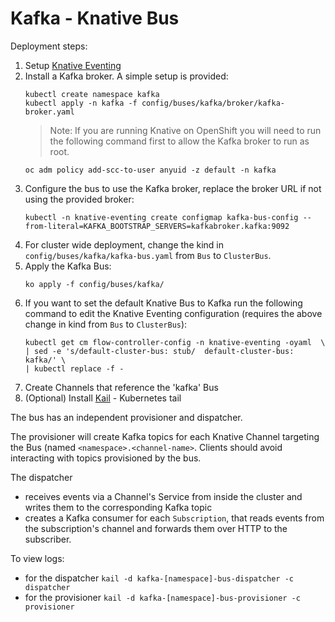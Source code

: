 # Kafka - Knative Bus

Deployment steps:
1. Setup [Knative Eventing](../../../DEVELOPMENT.md)
1. Install a Kafka broker. A simple setup is provided:
    ```
    kubectl create namespace kafka
    kubectl apply -n kafka -f config/buses/kafka/broker/kafka-broker.yaml
    ```
    > Note: If you are running Knative on OpenShift you will need to run the following command first to allow the Kafka broker to run as root.
      ```
      oc adm policy add-scc-to-user anyuid -z default -n kafka
      ```
1. Configure the bus to use the Kafka broker, replace the broker URL if not using the provided broker:
    ```
    kubectl -n knative-eventing create configmap kafka-bus-config --from-literal=KAFKA_BOOTSTRAP_SERVERS=kafkabroker.kafka:9092
    ```
1. For cluster wide deployment, change the kind in `config/buses/kafka/kafka-bus.yaml` from `Bus` to `ClusterBus`.
1. Apply the Kafka Bus:
    ```
    ko apply -f config/buses/kafka/
    ```
1. If you want to set the default Knative Bus to Kafka run the following command to edit the Knative Eventing configuration (requires the above change in kind from `Bus` to `ClusterBus`):
    ```shell
    kubectl get cm flow-controller-config -n knative-eventing -oyaml  \
    | sed -e 's/default-cluster-bus: stub/  default-cluster-bus: kafka/' \
    | kubectl replace -f -
    ```
1. Create Channels that reference the 'kafka' Bus
1. (Optional) Install [Kail](https://github.com/boz/kail) - Kubernetes tail

The bus has an independent provisioner and dispatcher.

The provisioner will create Kafka topics for each Knative Channel
targeting the Bus (named `<namespace>.<channel-name>`.
Clients should avoid interacting with topics provisioned by the bus.

The dispatcher
- receives events via a Channel's Service from inside the cluster and
writes them to the corresponding Kafka topic
- creates a Kafka consumer for each `Subscription`, that reads events
from the subscription's channel and forwards them over HTTP to the
subscriber.

To view logs:
- for the dispatcher `kail -d kafka-[namespace]-bus-dispatcher -c dispatcher`
- for the provisioner `kail -d kafka-[namespace]-bus-provisioner -c provisioner`
